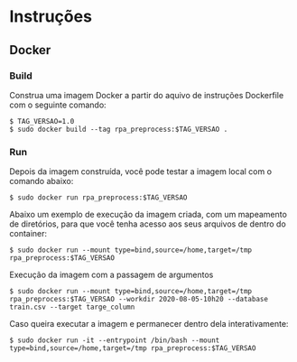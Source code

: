 # Instruções

## Docker

### Build
Construa uma imagem Docker a partir do aquivo de instruções Dockerfile com o seguinte comando:

```
$ TAG_VERSAO=1.0
$ sudo docker build --tag rpa_preprocess:$TAG_VERSAO .
```

### Run 
Depois da imagem construída, você pode testar a imagem local com o comando abaixo:

```
$ sudo docker run rpa_preprocess:$TAG_VERSAO
```

Abaixo um exemplo de execução da imagem criada, com um mapeamento de diretórios, para que você tenha acesso aos seus arquivos de dentro do container:

```
$ sudo docker run --mount type=bind,source=/home,target=/tmp rpa_preprocess:$TAG_VERSAO
```

Execução da imagem com a passagem de argumentos

```
$ sudo docker run --mount type=bind,source=/home,target=/tmp rpa_preprocess:$TAG_VERSAO --workdir 2020-08-05-10h20 --database train.csv --target targe_column
```

Caso queira executar a imagem e permanecer dentro dela interativamente:

```
$ sudo docker run -it --entrypoint /bin/bash --mount type=bind,source=/home,target=/tmp rpa_preprocess:$TAG_VERSAO
```
